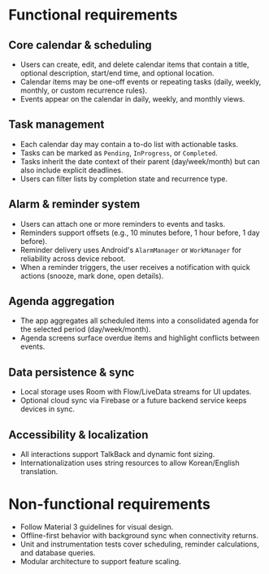 # Functional requirements

## Core calendar & scheduling
- Users can create, edit, and delete calendar items that contain a title, optional description, start/end time, and optional location.
- Calendar items may be one-off events or repeating tasks (daily, weekly, monthly, or custom recurrence rules).
- Events appear on the calendar in daily, weekly, and monthly views.

## Task management
- Each calendar day may contain a to-do list with actionable tasks.
- Tasks can be marked as `Pending`, `InProgress`, or `Completed`.
- Tasks inherit the date context of their parent (day/week/month) but can also include explicit deadlines.
- Users can filter lists by completion state and recurrence type.

## Alarm & reminder system
- Users can attach one or more reminders to events and tasks.
- Reminders support offsets (e.g., 10 minutes before, 1 hour before, 1 day before).
- Reminder delivery uses Android's `AlarmManager` or `WorkManager` for reliability across device reboot.
- When a reminder triggers, the user receives a notification with quick actions (snooze, mark done, open details).

## Agenda aggregation
- The app aggregates all scheduled items into a consolidated agenda for the selected period (day/week/month).
- Agenda screens surface overdue items and highlight conflicts between events.

## Data persistence & sync
- Local storage uses Room with Flow/LiveData streams for UI updates.
- Optional cloud sync via Firebase or a future backend service keeps devices in sync.

## Accessibility & localization
- All interactions support TalkBack and dynamic font sizing.
- Internationalization uses string resources to allow Korean/English translation.

# Non-functional requirements
- Follow Material 3 guidelines for visual design.
- Offline-first behavior with background sync when connectivity returns.
- Unit and instrumentation tests cover scheduling, reminder calculations, and database queries.
- Modular architecture to support feature scaling.
